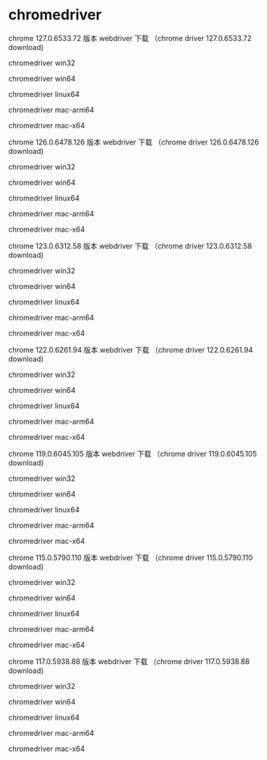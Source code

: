 # chromedriver

chrome  127.0.6533.72 版本 webdriver 下载 （chrome driver  127.0.6533.72 download)

chromedriver	win32

chromedriver  win64

chromedriver	linux64

chromedriver	mac-arm64

chromedriver	mac-x64


chrome  126.0.6478.126 版本 webdriver 下载 （chrome driver  126.0.6478.126 download)

chromedriver	win32

chromedriver  win64

chromedriver	linux64

chromedriver	mac-arm64

chromedriver	mac-x64


chrome  123.0.6312.58 版本 webdriver 下载 （chrome driver  123.0.6312.58 download)

chromedriver	win32

chromedriver  win64

chromedriver	linux64

chromedriver	mac-arm64

chromedriver	mac-x64


chrome  122.0.6261.94  版本 webdriver 下载 （chrome driver  122.0.6261.94 download)

chromedriver	win32

chromedriver  win64

chromedriver	linux64

chromedriver	mac-arm64

chromedriver	mac-x64

chrome  119.0.6045.105  版本 webdriver 下载 （chrome driver  119.0.6045.105 download)

chromedriver	win32

chromedriver  win64

chromedriver	linux64

chromedriver	mac-arm64

chromedriver	mac-x64

chrome  115.0.5790.110  版本 webdriver 下载 （chrome driver 115.0.5790.110 download)

chromedriver	win32

chromedriver  win64

chromedriver	linux64

chromedriver	mac-arm64

chromedriver	mac-x64



chrome  117.0.5938.88 版本 webdriver 下载 （chrome driver 117.0.5938.88 download)

chromedriver	win32

chromedriver  win64

chromedriver	linux64

chromedriver	mac-arm64

chromedriver	mac-x64
